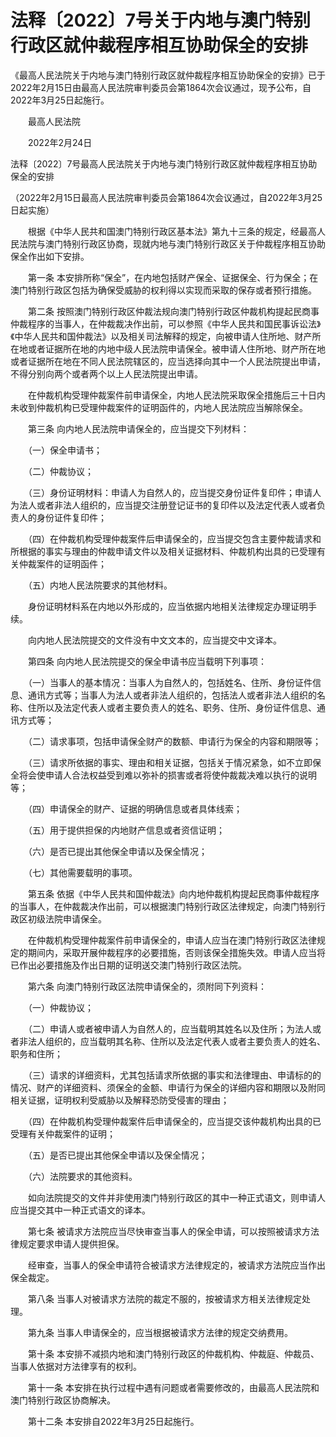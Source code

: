 # 法释〔2022〕7号关于内地与澳门特别行政区就仲裁程序相互协助保全的安排

《最高人民法院关于内地与澳门特别行政区就仲裁程序相互协助保全的安排》已于2022年2月15日由最高人民法院审判委员会第1864次会议通过，现予公布，自2022年3月25日起施行。

　　最高人民法院

　　2022年2月24日

法释〔2022〕7号最高人民法院关于内地与澳门特别行政区就仲裁程序相互协助保全的安排

（2022年2月15日最高人民法院审判委员会第1864次会议通过，自2022年3月25日起实施）

　　根据《中华人民共和国澳门特别行政区基本法》第九十三条的规定，经最高人民法院与澳门特别行政区协商，现就内地与澳门特别行政区关于仲裁程序相互协助保全作出如下安排。

　　第一条  本安排所称“保全”，在内地包括财产保全、证据保全、行为保全；在澳门特别行政区包括为确保受威胁的权利得以实现而采取的保存或者预行措施。

　　第二条  按照澳门特别行政区仲裁法规向澳门特别行政区仲裁机构提起民商事仲裁程序的当事人，在仲裁裁决作出前，可以参照《中华人民共和国民事诉讼法》《中华人民共和国仲裁法》以及相关司法解释的规定，向被申请人住所地、财产所在地或者证据所在地的内地中级人民法院申请保全。被申请人住所地、财产所在地或者证据所在地在不同人民法院辖区的，应当选择向其中一个人民法院提出申请，不得分别向两个或者两个以上人民法院提出申请。

　　在仲裁机构受理仲裁案件前申请保全，内地人民法院采取保全措施后三十日内未收到仲裁机构已受理仲裁案件的证明函件的，内地人民法院应当解除保全。

　　第三条  向内地人民法院申请保全的，应当提交下列材料：

　　（一）保全申请书；

　　（二）仲裁协议；

　　（三）身份证明材料：申请人为自然人的，应当提交身份证件复印件；申请人为法人或者非法人组织的，应当提交注册登记证书的复印件以及法定代表人或者负责人的身份证件复印件；

　　（四）在仲裁机构受理仲裁案件后申请保全的，应当提交包含主要仲裁请求和所根据的事实与理由的仲裁申请文件以及相关证据材料、仲裁机构出具的已受理有关仲裁案件的证明函件；

　　（五）内地人民法院要求的其他材料。

　　身份证明材料系在内地以外形成的，应当依据内地相关法律规定办理证明手续。

　　向内地人民法院提交的文件没有中文文本的，应当提交中文译本。

　　第四条  向内地人民法院提交的保全申请书应当载明下列事项：

　　（一）当事人的基本情况：当事人为自然人的，包括姓名、住所、身份证件信息、通讯方式等；当事人为法人或者非法人组织的，包括法人或者非法人组织的名称、住所以及法定代表人或者主要负责人的姓名、职务、住所、身份证件信息、通讯方式等；

　　（二）请求事项，包括申请保全财产的数额、申请行为保全的内容和期限等；

　　（三）请求所依据的事实、理由和相关证据，包括关于情况紧急，如不立即保全将会使申请人合法权益受到难以弥补的损害或者将使仲裁裁决难以执行的说明等；

　　（四）申请保全的财产、证据的明确信息或者具体线索；

　　（五）用于提供担保的内地财产信息或者资信证明；

　　（六）是否已提出其他保全申请以及保全情况；

　　（七）其他需要载明的事项。

　　第五条  依据《中华人民共和国仲裁法》向内地仲裁机构提起民商事仲裁程序的当事人，在仲裁裁决作出前，可以根据澳门特别行政区法律规定，向澳门特别行政区初级法院申请保全。

　　在仲裁机构受理仲裁案件前申请保全的，申请人应当在澳门特别行政区法律规定的期间内，采取开展仲裁程序的必要措施，否则该保全措施失效。申请人应当将已作出必要措施及作出日期的证明送交澳门特别行政区法院。

　　第六条  向澳门特别行政区法院申请保全的，须附同下列资料：

　　（一）仲裁协议；

　　（二）申请人或者被申请人为自然人的，应当载明其姓名以及住所；为法人或者非法人组织的，应当载明其名称、住所以及法定代表人或者主要负责人的姓名、职务和住所；

　　（三）请求的详细资料，尤其包括请求所依据的事实和法律理由、申请标的的情况、财产的详细资料、须保全的金额、申请行为保全的详细内容和期限以及附同相关证据，证明权利受威胁以及解释恐防受侵害的理由；

　　（四）在仲裁机构受理仲裁案件后申请保全的，应当提交该仲裁机构出具的已受理有关仲裁案件的证明；

　　（五）是否已提出其他保全申请以及保全情况；

　　（六）法院要求的其他资料。

　　如向法院提交的文件并非使用澳门特别行政区的其中一种正式语文，则申请人应当提交其中一种正式语文的译本。

　　第七条  被请求方法院应当尽快审查当事人的保全申请，可以按照被请求方法律规定要求申请人提供担保。

　　经审查，当事人的保全申请符合被请求方法律规定的，被请求方法院应当作出保全裁定。

　　第八条  当事人对被请求方法院的裁定不服的，按被请求方相关法律规定处理。

　　第九条  当事人申请保全的，应当根据被请求方法律的规定交纳费用。

　　第十条  本安排不减损内地和澳门特别行政区的仲裁机构、仲裁庭、仲裁员、当事人依据对方法律享有的权利。

　　第十一条  本安排在执行过程中遇有问题或者需要修改的，由最高人民法院和澳门特别行政区协商解决。

　　第十二条  本安排自2022年3月25日起施行。
